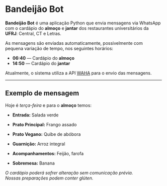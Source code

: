#  Bandeijão Bot

**Bandeijão Bot** é uma aplicação Python que envia mensagens via WhatsApp com o cardápio do **almoço** e **jantar** dos restaurantes universitários da **UFRJ**: Central, CT e Letras.

As mensagens são enviadas automaticamente, possivelmente com pequena variação de tempo, nos seguintes horários:

-  **06:40** — Cardápio do **almoço**
-  **14:50** — Cardápio do **jantar**

Atualmente, o sistema utiliza a API [WAHA](https://waha.devlike.pro/) para o envio das mensagens.

---

##  Exemplo de mensagem
Hoje é *terça-feira* e para o **almoço** temos:

- **Entrada:** Salada verde  

- **Prato Principal:** Frango assado  

- **Prato Vegano:** Quibe de abóbora  

- **Guarnição:** Arroz integral  

- **Acompanhamentos:** Feijão, farofa  

- **Sobremesa:** Banana  

_O cardápio poderá sofrer alteração sem comunicação prévia._  
_Nossas preparações podem conter glúten._

